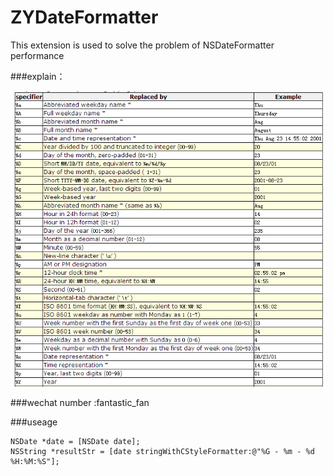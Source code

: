 # ZYDateFormatter
This extension is used to solve the problem of NSDateFormatter performance

###explain：

![](https://github.com/1394813277/ZYDateFormatter/blob/master/ZYDateFormatter/explain.png)


###wechat number :fantastic_fan

###useage

``` Objective C
NSDate *date = [NSDate date];
NSString *resultStr = [date stringWithCStyleFormatter:@"%G - %m - %d %H:%M:%S"];
```




